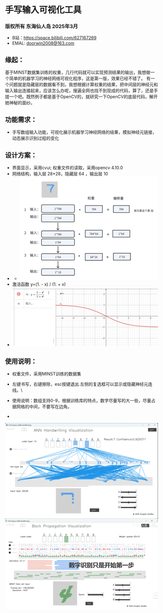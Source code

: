 # 手写输入可视化工具
### 版权所有 东海仙人岛 2025年3月 
* B站：https://space.bilibili.com/627167269
* EMAL: doorwin2008@163.com
## 缘起：
基于MINST数据集训练的权重，几行代码就可以实现预测结果的输出，我想做一个简单的机器学习的神经网络可视化程序，这是第一版，效果已经不错了。
有一个问题就是隐藏层的数据看不到，我想根据计算权重的结果，把中间层的神经元和输入输出连接起来，应该怎么办呢，搜遍全网也找不到现成的代码，算了，还是手搓一个吧。既然例子都是基于OpenCV的，就研究一下OpenCV的底层代码，解开她神秘的面纱。
## 功能需求：
* 手写数组输入功能，可视化展示机器学习神经网络的结果，模拟神经元链接，动态展示识别过程的变化
## 设计方案：
* 界面显示，采用cvui; 权重文件的读取，采用opencv 4.10.0
* 网络结构，输入层 28*28，隐藏层 64 ，输出层 10
* * ![本地路径](net_architecture.png)
* 激活函数 y=(1. - x) / (1. + x)
* ![本地路径](activate.png)
## 使用说明：
* 权重文件，采用MINST训练的数据集
* 左键书写，右键擦除，esc按键退出.左侧的复选框可以显示或隐藏神经元连线。\
* 使用说明：数组支持0-9，根据训练库的特点，数字尽量写的大一些，尽量占据网格的中间，不要写在边角。

* 
![本地路径](handwriting.png)
![本地路径](train.png)

